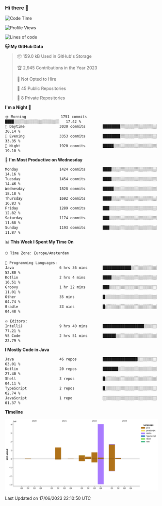 ### Hi there 👋


<!--START_SECTION:waka-->
![Code Time](http://img.shields.io/badge/Code%20Time-3%2C253%20hrs%2022%20mins-blue)

![Profile Views](http://img.shields.io/badge/Profile%20Views-28-blue)

![Lines of code](https://img.shields.io/badge/From%20Hello%20World%20I%27ve%20Written-8.6%20million%20lines%20of%20code-blue)

**🐱 My GitHub Data** 

> 📦 159.0 kB Used in GitHub's Storage 
 > 
> 🏆 2,945 Contributions in the Year 2023
 > 
> 🚫 Not Opted to Hire
 > 
> 📜 45 Public Repositories 
 > 
> 🔑 8 Private Repositories 
 > 
**I'm a Night 🦉** 

```text
🌞 Morning                1751 commits        ████░░░░░░░░░░░░░░░░░░░░░   17.42 % 
🌆 Daytime                3030 commits        ████████░░░░░░░░░░░░░░░░░   30.14 % 
🌃 Evening                3353 commits        ████████░░░░░░░░░░░░░░░░░   33.35 % 
🌙 Night                  1920 commits        █████░░░░░░░░░░░░░░░░░░░░   19.10 % 
```
📅 **I'm Most Productive on Wednesday** 

```text
Monday                   1424 commits        ████░░░░░░░░░░░░░░░░░░░░░   14.16 % 
Tuesday                  1454 commits        ████░░░░░░░░░░░░░░░░░░░░░   14.46 % 
Wednesday                1828 commits        █████░░░░░░░░░░░░░░░░░░░░   18.18 % 
Thursday                 1692 commits        ████░░░░░░░░░░░░░░░░░░░░░   16.83 % 
Friday                   1289 commits        ███░░░░░░░░░░░░░░░░░░░░░░   12.82 % 
Saturday                 1174 commits        ███░░░░░░░░░░░░░░░░░░░░░░   11.68 % 
Sunday                   1193 commits        ███░░░░░░░░░░░░░░░░░░░░░░   11.87 % 
```


📊 **This Week I Spent My Time On** 

```text
🕑︎ Time Zone: Europe/Amsterdam

💬 Programming Languages: 
Java                     6 hrs 36 mins       █████████████░░░░░░░░░░░░   52.80 % 
Kotlin                   2 hrs 4 mins        ████░░░░░░░░░░░░░░░░░░░░░   16.51 % 
Groovy                   1 hr 22 mins        ███░░░░░░░░░░░░░░░░░░░░░░   11.01 % 
Other                    35 mins             █░░░░░░░░░░░░░░░░░░░░░░░░   04.74 % 
Gradle                   33 mins             █░░░░░░░░░░░░░░░░░░░░░░░░   04.48 % 

🔥 Editors: 
IntelliJ                 9 hrs 40 mins       ███████████████████░░░░░░   77.21 % 
VS Code                  2 hrs 51 mins       ██████░░░░░░░░░░░░░░░░░░░   22.79 % 
```

**I Mostly Code in Java** 

```text
Java                     46 repos            ████████████████░░░░░░░░░   63.01 % 
Kotlin                   20 repos            ███████░░░░░░░░░░░░░░░░░░   27.40 % 
Shell                    3 repos             █░░░░░░░░░░░░░░░░░░░░░░░░   04.11 % 
TypeScript               2 repos             █░░░░░░░░░░░░░░░░░░░░░░░░   02.74 % 
JavaScript               1 repo              ░░░░░░░░░░░░░░░░░░░░░░░░░   01.37 % 
```



**Timeline**

![Lines of Code chart](https://raw.githubusercontent.com/powercasgamer/powercasgamer/master/assets/bar_graph.png)


 Last Updated on 17/06/2023 22:10:50 UTC
<!--END_SECTION:waka-->
